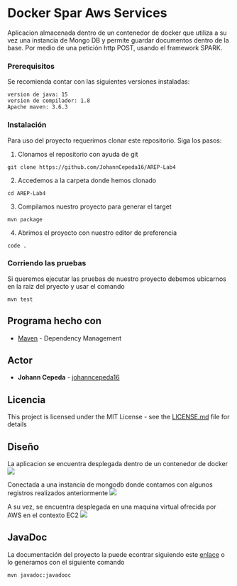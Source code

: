 # Docker Spar Aws Services

Aplicacion almacenada dentro de un contenedor de docker que utiliza a su vez una instancia de Mongo DB y permite guardar documentos dentro de la base. Por medio de una petición http POST, usando el framework SPARK.

### Prerequisitos
Se recomienda contar con las siguientes versiones instaladas:
```
version de java: 15
version de compilador: 1.8
Apache maven: 3.6.3 
```

### Instalación
Para uso del proyecto requerimos clonar este repositorio. Siga los pasos:

1. Clonamos el repositorio con ayuda de git
```
git clone https://github.com/JohannCepeda16/AREP-Lab4
```

2. Accedemos a la carpeta donde hemos clonado
```
cd AREP-Lab4
```

3. Compilamos nuestro proyecto para generar el target
```
mvn package
```

4. Abrimos el proyecto con nuestro editor de preferencia
```
code .
```

### Corriendo las pruebas
Si queremos ejecutar las pruebas de nuestro proyecto debemos ubicarnos en la raiz del pryecto y usar el comando
```
mvn test
```

## Programa hecho con

* [Maven](https://maven.apache.org/) - Dependency Management

## Actor

* **Johann Cepeda** - [johanncepeda16]("https://github.com/JohannCepeda16")


## Licencia

This project is licensed under the MIT License - see the [LICENSE.md](LICENSE.txt) file for details

## Diseño

La aplicacion se encuentra desplegada dentro de un contenedor de docker 
![](https://github.com/JohannCepeda16/AREP-Lab4/tree/main/resources/docker.PNG)

Conectada a una instancia de mongodb donde contamos con algunos registros realizados anteriormente
![](https://github.com/JohannCepeda16/AREP-Lab4/tree/main/resources/mongo.PNG)

A su vez, se encuentra desplegada en una maquina virtual ofrecida por AWS en el contexto EC2
![](https://github.com/JohannCepeda16/AREP-Lab4/tree/main/resources/aws.PNG)

## JavaDoc

La documentación del proyecto la puede econtrar siguiendo este  [enlace](https://github.com/JohannCepeda16/AREP-Lab4/tree/main/src/site/apidocs) o lo generamos con el siguiente comando 
```
mvn javadoc:javadooc
```




